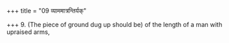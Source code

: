+++
title = "09 व्याममात्रन्तिर्यक्"

+++
9. (The piece of ground dug up should be) of the length of a man with upraised arms,

